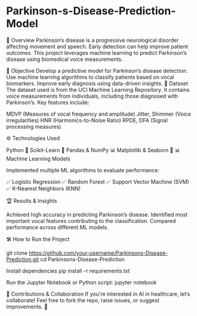 # Parkinson-s-Disease-Prediction-Model

📌 Overview
Parkinson’s disease is a progressive neurological disorder affecting movement and speech. Early detection can help improve patient outcomes. This project leverages machine learning to predict Parkinson’s disease using biomedical voice measurements.

🚀 Objective
Develop a predictive model for Parkinson’s disease detection.
Use machine learning algorithms to classify patients based on vocal biomarkers.
Improve early diagnosis using data-driven insights.
🔬 Dataset
The dataset used is from the UCI Machine Learning Repository. It contains voice measurements from individuals, including those diagnosed with Parkinson’s. Key features include:

MDVP (Measures of vocal frequency and amplitude)
Jitter, Shimmer (Voice irregularities)
HNR (Harmonics-to-Noise Ratio)
RPDE, DFA (Signal processing measures)

⚙️ Technologies Used

Python 🐍
Scikit-Learn 🤖
Pandas & NumPy 📊
Matplotlib & Seaborn 🎨
📊 Machine Learning Models

Implemented multiple ML algorithms to evaluate performance:

✅ Logistic Regression
✅ Random Forest
✅ Support Vector Machine (SVM)
✅ K-Nearest Neighbors (KNN)

🏆 Results & Insights

Achieved high accuracy in predicting Parkinson’s disease.
Identified most important vocal features contributing to the classification.
Compared performance across different ML models.

🛠️ How to Run the Project

git clone https://github.com/your-username/Parkinsons-Disease-Prediction.git
cd Parkinsons-Disease-Prediction

Install dependencies
pip install -r requirements.txt

Run the Jupyter Notebook or Python script:
jupyter notebook

🤝 Contributions & Collaboration
If you're interested in AI in healthcare, let’s collaborate! Feel free to fork the repo, raise issues, or suggest improvements. 🚀


